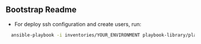 ## Bootstrap Readme


* For deploy ssh configuration and create users, run:

```bash
  ansible-playbook -i inventories/YOUR_ENVIRONMENT playbook-library/playbook-library/\!_bootstrap/ --ask-become-pass -u YOUR_USER_NAME --become-user root --ask-pass --become --ask-vault-pass
```
